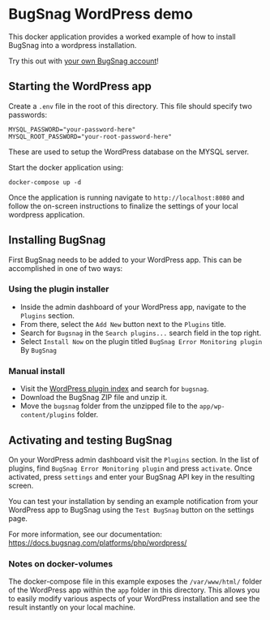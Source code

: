 # BugSnag WordPress demo

This docker application provides a worked example of how to install BugSnag into a wordpress installation.

Try this out with [your own BugSnag account](https://app.bugsnag.com/user/new)!

## Starting the WordPress app

Create a `.env` file in the root of this directory.  This file should specify two passwords:
```
MYSQL_PASSWORD="your-password-here"
MYSQL_ROOT_PASSWORD="your-root-password-here"
```

These are used to setup the WordPress database on the MYSQL server.

Start the docker application using:
```
docker-compose up -d
```

Once the application is running navigate to `http://localhost:8080` and follow the on-screen instructions to finalize the settings of your local wordpress application.

## Installing BugSnag

First BugSnag needs to be added to your WordPress app. This can be accomplished in one of two ways:

### Using the plugin installer

- Inside the admin dashboard of your WordPress app, navigate to the `Plugins` section.
- From there, select the `Add New` button next to the `Plugins` title.
- Search for `Bugsnag` in the `Search plugins...` search field in the top right.
- Select `Install Now` on the plugin titled `BugSnag Error Monitoring plugin` By `BugSnag`

### Manual install

- Visit the [WordPress plugin index](https://wordpress.org/plugins/bugsnag/) and search for `bugsnag`.
- Download the BugSnag ZIP file and unzip it.
- Move the `bugsnag` folder from the unzipped file to the `app/wp-content/plugins` folder.

## Activating and testing BugSnag

On your WordPress admin dashboard visit the `Plugins` section. In the list of plugins, find `BugSnag Error Monitoring plugin` and press `activate`.
Once activated, press `settings` and enter your BugSnag API key in the resulting screen.

You can test your installation by sending an example notification from your WordPress app to BugSnag using the `Test BugSnag` button on the settings page.

For more information, see our documentation: https://docs.bugsnag.com/platforms/php/wordpress/

### Notes on docker-volumes

The docker-compose file in this example exposes the `/var/www/html/` folder of the WordPress app within the `app` folder in this directory. This allows you to easily modify various aspects of your WordPress installation and see the result instantly on your local machine.
